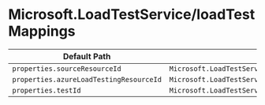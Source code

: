# Microsoft.LoadTestService/loadTestMappings

| Default Path | Alias |
|---|---|
| `properties.sourceResourceId` | `Microsoft.LoadTestService/loadTestMappings/sourceResourceId` |
| `properties.azureLoadTestingResourceId` | `Microsoft.LoadTestService/loadTestMappings/azureLoadTestingResourceId` |
| `properties.testId` | `Microsoft.LoadTestService/loadTestMappings/testId` |

